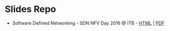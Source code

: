 # Slides Repo
- Software Defined Networking - SDN NFV Day 2016 @ ITB - [HTML](http://eueung.github.io/talks/sdnnfv) | [PDF](https://speakerdeck.com/eueung/sdn-nfv)
